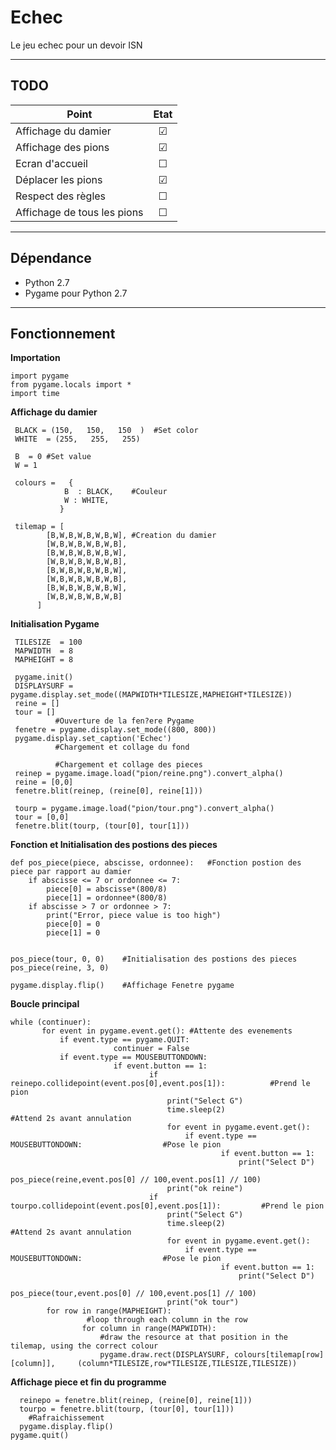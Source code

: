 # Echec
Le jeu echec pour un devoir ISN

---------
TODO
-
 |Point|Etat|
 |---------------------|:------------------------:|
 | Affichage du damier   |☑|
 | Affichage des pions   |☑|
 | Ecran d'accueil       |☐|
 | Déplacer les pions    |☑|
 | Respect des règles    |☐|
 | Affichage de tous les pions  |☐|
 
 --------
 Dépendance
 -
 
 - Python 2.7
 - Pygame pour Python 2.7
 
 --------
 Fonctionnement
 -
 **Importation**


    import pygame
    from pygame.locals import *
    import time
    
 **Affichage du damier**
 
 
     BLACK = (150,   150,   150  )  #Set color
     WHITE  = (255,   255,   255)
     
     B  = 0 #Set value
     W = 1
     
     colours =   {
                B  : BLACK,    #Couleur
                W : WHITE,
               }
               
     tilemap = [
            [B,W,B,W,B,W,B,W], #Creation du damier
            [W,B,W,B,W,B,W,B],
            [B,W,B,W,B,W,B,W],
            [W,B,W,B,W,B,W,B],
            [B,W,B,W,B,W,B,W],
            [W,B,W,B,W,B,W,B],
            [B,W,B,W,B,W,B,W],
            [W,B,W,B,W,B,W,B]
          ]
          
 **Initialisation Pygame**
 
 
     TILESIZE  = 100
     MAPWIDTH  = 8
     MAPHEIGHT = 8

     pygame.init()
     DISPLAYSURF = pygame.display.set_mode((MAPWIDTH*TILESIZE,MAPHEIGHT*TILESIZE))
     reine = []
     tour = []
              #Ouverture de la fen?ere Pygame
     fenetre = pygame.display.set_mode((800, 800))
     pygame.display.set_caption('Echec')
              #Chargement et collage du fond

              #Chargement et collage des pieces
     reinep = pygame.image.load("pion/reine.png").convert_alpha()
     reine = [0,0]
     fenetre.blit(reinep, (reine[0], reine[1]))

     tourp = pygame.image.load("pion/tour.png").convert_alpha()
     tour = [0,0]
     fenetre.blit(tourp, (tour[0], tour[1]))
     
**Fonction et Initialisation des postions des pieces**


    def pos_piece(piece, abscisse, ordonnee):   #Fonction postion des piece par rapport au damier
        if abscisse <= 7 or ordonnee <= 7:
            piece[0] = abscisse*(800/8)
            piece[1] = ordonnee*(800/8)
        if abscisse > 7 or ordonnee > 7:
            print("Error, piece value is too high")
            piece[0] = 0
            piece[1] = 0


    pos_piece(tour, 0, 0)    #Initialisation des postions des pieces
    pos_piece(reine, 3, 0)

    pygame.display.flip()    #Affichage Fenetre pygame


**Boucle principal**


    while (continuer):
	       for event in pygame.event.get():	#Attente des evenements
		       if event.type == pygame.QUIT:
                           continuer = False
		       if event.type == MOUSEBUTTONDOWN:
                           if event.button == 1:
                                   if reinepo.collidepoint(event.pos[0],event.pos[1]):          #Prend le pion
                                       print("Select G")
                                       time.sleep(2)                                           #Attend 2s avant annulation
                                       for event in pygame.event.get():
                                           if event.type == MOUSEBUTTONDOWN:                  #Pose le pion
                                                   if event.button == 1:
                                                       print("Select D")
                                                       pos_piece(reine,event.pos[0] // 100,event.pos[1] // 100)
                                       print("ok reine")
                                   if tourpo.collidepoint(event.pos[0],event.pos[1]):         #Prend le pion
                                       print("Select G")
                                       time.sleep(2)                                          #Attend 2s avant annulation
                                       for event in pygame.event.get():
                                           if event.type == MOUSEBUTTONDOWN:                  #Pose le pion
                                                   if event.button == 1:
                                                       print("Select D")
                                                       pos_piece(tour,event.pos[0] // 100,event.pos[1] // 100)
                                       print("ok tour")
            for row in range(MAPHEIGHT):
                     #loop through each column in the row
                    for column in range(MAPWIDTH):
                        #draw the resource at that position in the tilemap, using the correct colour
                        pygame.draw.rect(DISPLAYSURF, colours[tilemap[row][column]],     (column*TILESIZE,row*TILESIZE,TILESIZE,TILESIZE))
                    
                    
**Affichage piece et fin du programme**


      reinepo = fenetre.blit(reinep, (reine[0], reine[1]))
      tourpo = fenetre.blit(tourp, (tour[0], tour[1]))
        #Rafraichissement
      pygame.display.flip()
    pygame.quit()
 
 
